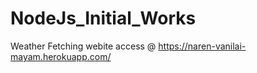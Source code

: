 # NodeJs_Initial_Works
Weather Fetching webite access @ https://naren-vanilai-mayam.herokuapp.com/


